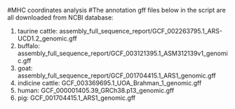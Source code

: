 #MHC coordinates analysis
#The annotation gff files below in the script are all downloaded from NCBI database:
1. taurine cattle: assembly_full_sequence_report/GCF_002263795.1_ARS-UCD1.2_genomic.gff
2. buffalo: assembly_full_sequence_report/GCF_003121395.1_ASM312139v1_genomic.gff
3. goat: assembly_full_sequence_report/GCF_001704415.1_ARS1_genomic.gff
4. indicine cattle: GCF_003369695.1_UOA_Brahman_1_genomic.gff
5. human: GCF_000001405.39_GRCh38.p13_genomic.gff
6. pig: GCF_001704415.1_ARS1_genomic.gff
